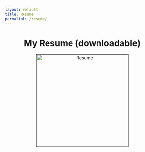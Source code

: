```yaml
---
layout: default
title: Resume
permalink: /resume/
---
```


<h1 style="text-align: center;">My Resume (downloadable)</h1>

<div style="text-align: center;">
    <a href="{{ site.baseurl }}/assets/Resume Nov 2024.pdf">
        <img src="{{ site.baseurl }}/assets/Resume Nov 2024.jpg" alt="Resume" style="width: 300px; border: 1px solid black;">
    </a>
</div>

<br>
